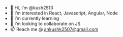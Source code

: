 - 👋 Hi, I’m @kush2513
- 👀 I’m interested in React, Javascript, Angular, Node
- 🌱 I’m currently learning 
- 💞️ I’m looking to collaborate on JS
- 📫 Reach me @ ankushk2507@gmail.com

<!---
kush2513/kush2513 is a ✨ special ✨ repository because its `README.md` (this file) appears on your GitHub profile.
You can click the Preview link to take a look at your changes.
--->
